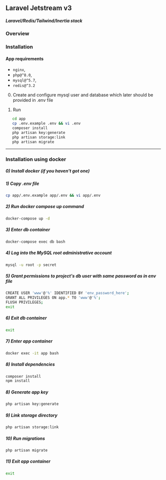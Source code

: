 ##  Laravel Jetstream v3

##### Laravel/Redis/Tailwind/Inertia stack


### Overview

### Installation

#### App requirements

- `nginx`,
- `php@^8.0`,
- `mysql@^5.7`,
- `redis@^3.2`

0) Create and configure mysql user and database which later should be provided in .env file

1) Run
```bash
   cd app
   cp .env.example .env && vi .env
   composer install
   php artisan key:generate
   php artisan storage:link
   php artisan migrate
```
---

### Installation using docker

##### 0) Install docker (if you haven't got one)
##### 1) Copy .env file
```bash   
cp app/.env.example app/.env && vi app/.env
```

##### 2) Run docker compose up command
```bash   
docker-compose up -d
```

##### 3) Enter db container
```bash   
docker-compose exec db bash
```

##### 4) Log into the MySQL root administrative account
```bash   
mysql -u root -p secret
```

##### 5) Grant permissions to project's db user with same password as in env file
```bash   
CREATE USER 'www'@'%' IDENTIFIED BY 'env_password_here';
GRANT ALL PRIVILEGES ON app.* TO 'www'@'%';
FLUSH PRIVILEGES;
exit
```

##### 6) Exit db container
```bash   
exit
```

##### 7) Enter app container
```bash   
docker exec -it app bash
```

##### 8) Install dependencies
```bash   
composer install
npm install
```

##### 8) Generate app key
```bash   
php artisan key:generate
```

##### 9) Link storage directory
```bash   
php artisan storage:link
```

##### 10) Run migrations
```bash
php artisan migrate
```

##### 11) Exit app container
```bash   
exit
```

